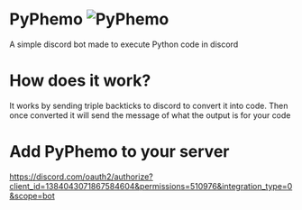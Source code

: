 # PyPhemo ![PyPhemo](https://ideal-perch-489.convex.cloud/api/storage/2bbc0ef3-4f6f-49be-8e4f-cf0a734898cf)
A simple discord bot made to execute Python code in discord

# How does it work?
It works by sending triple backticks to discord to convert it into code. Then once converted it will send the message of what the output is for your code

# Add PyPhemo to your server
https://discord.com/oauth2/authorize?client_id=1384043071867584604&permissions=510976&integration_type=0&scope=bot
